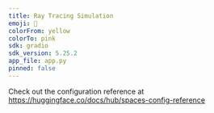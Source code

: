 ```yaml
---
title: Ray Tracing Simulation
emoji: 🏃
colorFrom: yellow
colorTo: pink
sdk: gradio
sdk_version: 5.25.2
app_file: app.py
pinned: false
---
```


Check out the configuration reference at https://huggingface.co/docs/hub/spaces-config-reference
